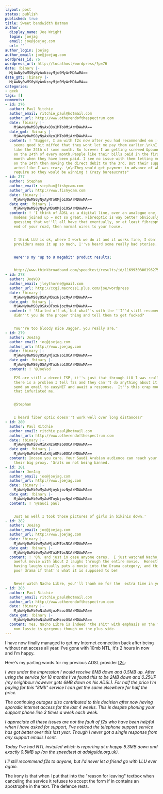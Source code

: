 ```yaml
---
layout: post
status: publish
published: true
title: Sweet bandwidth Batman
author:
  display_name: Joe Wright
  login: joejag
  email: joe@joejag.com
  url: ''
author_login: joejag
author_email: joe@joejag.com
wordpress_id: 76
wordpress_url: http://localhost/wordpress/?p=76
date: !binary |-
  MjAwNy0wMS0yNyAxNzoyMjo0MyArMDAwMA==
date_gmt: !binary |-
  MjAwNy0wMS0yNyAxNzoyMjo0MyArMDAwMA==
categories:
- geek
tags: []
comments:
- id: 276
  author: Paul Ritchie
  author_email: ritchie_paul@hotmail.com
  author_url: http://www.otherendofthespectrum.com
  date: !binary |-
    MjAwNy0wMS0yNyAxODo1MTo0MiArMDAwMA==
  date_gmt: !binary |-
    MjAwNy0wMS0yNyAxNzo1MTo0MiArMDAwMA==
  content: ! "Bugger, I am with f2s now after you had recommended em :( Generally
    seems good bit miffed that they wont let me pay them earlier.\n\nI signed up on
    like the 24th of some month. So forever I am getting screwed &pound;23.99
    on the 24th of every month.People like their bills paid in the first week of the
    month when they have been paid. I see no issue with them letting me pay one month
    on the 24th then moving the direct debit to the 3rd. But their support person
    acted like I was crazy. \n\nThey would get payment in advance of what they actually
    require so they would be winning ! Crazy bureaucrats"
- id: 277
  author: Stephan
  author_email: stephan@fishycam.com
  author_url: http://www.fishycam.com
  date: !binary |-
    MjAwNy0wMS0yNyAyMTo0Mjo1OSArMDAwMA==
  date_gmt: !binary |-
    MjAwNy0wMS0yNyAyMDo0Mjo1OSArMDAwMA==
  content: ! 'I think of ADSL as a digital line, over an analogue one, loads of little
    modems joined up = not so great. Fibreoptic is way better obviously, and I''m
    guessing that we''ll all have that eventually, or at least fibreoptic up to the
    end of your road, then normal wires to your house.


    I think LLU is ok, where I work we do it and it works fine, I don''t see why some
    providers mess it up so much, I''ve heard some really bad stories.


    Here''s my "up to 8 megabit" product results:


    http://www.thinkbroadband.com/speedtest/results/id/11699303001962757142.html'
- id: 278
  author: JoeVOD
  author_email: jleythorne@gmail.com
  author_url: http://ccgi.macross1.plus.com/joe/wordpress
  date: !binary |-
    MjAwNy0wMS0yOSAyMDoxNjozMyArMDAwMA==
  date_gmt: !binary |-
    MjAwNy0wMS0yOSAxOToxNjozMyArMDAwMA==
  content: ! 'Started off ok, but what''s with the ''I''d still recomend you'' bit?  Why
    didn''t you do the proper thing and tell them to get fucked?


    You''re too bloody nice Jagger, you really are.'
- id: 279
  author: JoeJag
  author_email: joe@joejag.com
  author_url: http://www.joejag.com
  date: !binary |-
    MjAwNy0wMS0yOSAyMjozNzo1OCArMDAwMA==
  date_gmt: !binary |-
    MjAwNy0wMS0yOSAyMTozNzo1OCArMDAwMA==
  content: ! '@JoeVod

    F2S are still a decent ISP, it''s just that through LLU I was really with easyNET.  If
    there is a problem I tell f2s and they can''t do anything about it.  Then f2s
    send an email to easyNET and await a response.  It''s this crap model of support
    that infuriated me.


    @Stephan


    I heard fiber optic doesn''t work well over long distances?'
- id: 280
  author: Paul Ritchie
  author_email: ritchie_paul@hotmail.com
  author_url: http://www.otherendofthespectrum.com
  date: !binary |-
    MjAwNy0wMi0wMiAxNzo0Mzo0OCArMDAwMA==
  date_gmt: !binary |-
    MjAwNy0wMi0wMiAxNjo0Mzo0OCArMDAwMA==
  content: Incase you care. Your Saudi Arabian audience can reach your site through
    their big proxy. 'Grats on not being banned.
- id: 281
  author: JoeJag
  author_email: joe@joejag.com
  author_url: http://www.joejag.com
  date: !binary |-
    MjAwNy0wMi0wMyAwMjoyNjozNyArMDAwMA==
  date_gmt: !binary |-
    MjAwNy0wMi0wMyAwMToyNjozNyArMDAwMA==
  content: ! '@saudi paul


    Just as well I took those pictures of girls in bikinis down.'
- id: 282
  author: JoeJag
  author_email: joe@joejag.com
  author_url: http://www.joejag.com
  date: !binary |-
    MjAwNy0wMi0wMyAwMjozMToxNCArMDAwMA==
  date_gmt: !binary |-
    MjAwNy0wMi0wMyAwMTozMToxNCArMDAwMA==
  content: ! 'Oh, and just in case anyone cares.  I just watched Nacho Libre. It''s
    aweful movie with about 2 laughs through the entire movie.  Honestly it''s rubbish.  Failing
    having laughs usually puts a movie into the Drama category, and this is a piss
    poor drama if that''s what it is supposed to be!


    Never watch Nacho Libre, you''ll thank me for the  extra time in your life saved.'
- id: 283
  author: Paul Ritchie
  author_email: ritchie_paul@hotmail.com
  author_url: http://www.otherendofthespectrum.com
  date: !binary |-
    MjAwNy0wMi0wNiAwNjozMzozOSArMDAwMA==
  date_gmt: !binary |-
    MjAwNy0wMi0wNiAwNTozMzozOSArMDAwMA==
  content: Yes. Nacho Libre is indeed "the shit" with emphasis on the "shit". The
    nun lassie is gorgeous though on the plus side.
---
```

<p>I have now finally managed to get my Internet connection back after being without net access all year.  I've gone with 10mb NTL, it's 2 hours in now and I'm happy.</p>
<p>Here's my parting words for my previous ADSL provider <a href="http://www.f2s.co.uk">f2s</a>:</p>
<p><i>I was under the impression I would receive 8MB down and 0.5MB up.  After using the service for 18 months I've found this to be 2MB down and 0.25UP (my neighbour however gets 6MB down on his ADSL).   For half the price I'm paying for this "8Mb" service I can get the same elsewhere for half the price.</p>
<p>The continuing outages also contributed to this decision after now having sporadic internet access for the last 4 weeks.  This is despite phoning your support phone line 3 times a week each week.</p>
<p>I appreciate all these issues are not the fault of f2s who have been helpful when I have asked for support, I've noticed the telephone support service has got better over this last year.  Though I never got a single response from any support emails I sent.</p>
<p>Today I've had NTL installed which is reporting at a happy 8.3MB down and exactly 0.5MB up (on the speedtest at adslguide.org.uk).</p>
<p>I'll still recommend f2s to anyone, but I'd never let a friend go with LLU ever again.</i></p>
<p>The irony is that when I put that into the "reason for leaving" textbox when canceling the service it refuses to accept the form if in contains an apostrophe in the text.  The defence rests.</p>
